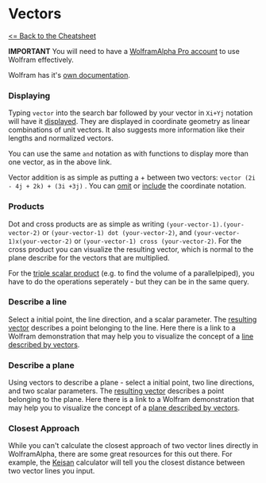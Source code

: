 # Vectors

 [<= Back to the Cheatsheet](../WolframCheatsheet.md)

 **IMPORTANT** You will need to have a [WolframAlpha Pro account](https://www.imperial.ac.uk/admin-services/ict/self-service/computers-printing/devices-and-software/get-software/get-software-for-students/wolfram-alpha-pro/) to use Wolfram effectively.

 Wolfram has it's [own documentation](https://www.wolframalpha.com/examples/mathematics/linear-algebra/vectors/).

 ### Displaying
 Typing ```vector``` into the search bar followed by your vector in ```Xi+Yj``` notation will have it [displayed](https://www.wolframalpha.com/input/?i=vector+2i+-+4j+%2B+2k+and+3i+%2B3j). They are displayed in coordinate geometry as linear combinations of unit vectors. It also suggests more information like their lengths and normalized vectors. 

 You can use the same ```and``` notation as with functions to display more than one vector, as in the above link.

 Vector addition is as simple as putting a + between two vectors: ```vector (2i - 4j + 2k) + (3i +3j)``` . You can [omit](https://www.wolframalpha.com/input/?i=vector+%282%2C-4%2C2%29+%2B+%283%2C3%2C0%29) or [include](https://www.wolframalpha.com/input/?i=vector+%282i+-+4j+%2B+2k%29+%2B+%283i+%2B3j%29) the coordinate notation.

 ### Products
 Dot and cross products are as simple as writing ```(your-vector-1).(your-vector-2)``` or ```(your-vector-1) dot (your-vector-2)```, and ```(your-vector-1)x(your-vector-2)``` or ```(your-vector-1) cross (your-vector-2)```. For the cross product you can visualize the resulting vector, which is normal to the plane describe for the vectors that are multiplied. 

 For the [triple scalar product](https://www.wolframalpha.com/input/?i=%283i-2j%2B4k%29x%285i-4j-2k%29.%282i-2j-8k%29) (e.g. to find the volume of a parallelpiped), you have to do the operations seperately - but they can be in the same query.

### Describe a line
Select a initial point, the line direction, and a scalar parameter. The [resulting vector](https://www.wolframalpha.com/input/?i=%283i-2j%2B4k%29+%2B+2*%285i-4j-2k%29) describes a point belonging to the line. Here there is a link to a Wolfram demonstration that may help you to visualize the concept of a [line described by vectors](https://demonstrations.wolfram.com/EquationOfALineInVectorForm2D/).

### Describe a plane
Using vectors to describe a plane - select a initial point, two line directions, and two scalar parameters. The [resulting vector](https://www.wolframalpha.com/input/?i=%283i-2j%2B4k%29+%2B+2*%285i-4j-2k%29+%2B3*%28i%2Bj%2B2k%29) describes a point belonging to the plane. Here there is a link to a Wolfram demonstration that may help you to visualize the concept of a [plane described by vectors](https://demonstrations.wolfram.com/EquationOfAPlane/).

 ### Closest Approach
 While you can't calculate the closest approach of two vector lines directly in WolframAlpha, there are some great resources for this out there. For example, the [Keisan](https://keisan.casio.com/exec/system/1223531414) calculator will tell you the closest distance between two vector lines you input.